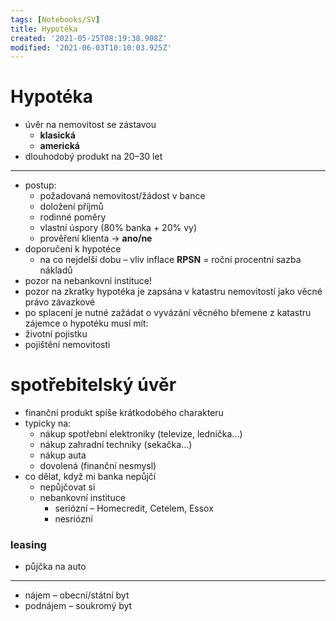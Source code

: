 ```yaml
---
tags: [Notebooks/SV]
title: Hypotéka
created: '2021-05-25T08:19:38.908Z'
modified: '2021-06-03T10:10:03.925Z'
---
```


# Hypotéka
- úvěr na nemovitost se zástavou
  - __klasická__
  - __americká__
- dlouhodobý produkt na 20–30 let
--- 
- postup:
  - požadovaná nemovitost/žádost v bance
  - doložení příjmů
  - rodinné poměry
  - vlastní úspory (80% banka + 20% vy) 
  - prověření klienta → __ano/ne__
- doporučení k hypotéce
  - na co nejdelší dobu – vliv inflace
__RPSN__ = roční procentní sazba nákladů
- pozor na nebankovní instituce!
- pozor na zkratky
hypotéka je zapsána v katastru nemovitostí jako věcné právo závazkové
- po splacení je nutné zažádat o vyvázání věcného břemene z katastru
zájemce o hypotéku musí mít:
- životní pojistku
- pojištění nemovitosti
# spotřebitelský úvěr
- finanční produkt spíše krátkodobého charakteru
- typicky na:
  - nákup spotřební elektroniky (televize, lednička...)
  - nákup zahradní techniky (sekačka...)
  - nákup auta
  - dovolená (finanční nesmysl)
- co dělat, když mi banka nepůjčí
  - nepůjčovat si
  - nebankovní instituce
    - seriózní – Homecredit, Cetelem, Essox
    - nesriózní 
### leasing
- půjčka na auto
---
- nájem – obecní/státní byt
- podnájem – soukromý byt

